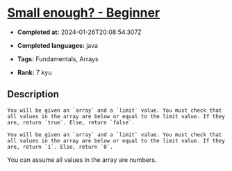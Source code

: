 # [Small enough? - Beginner](https://www.codewars.com/kata/57cc981a58da9e302a000214)

- **Completed at:** 2024-01-26T20:08:54.307Z

- **Completed languages:** java

- **Tags:** Fundamentals, Arrays

- **Rank:** 7 kyu

## Description

```if-not:perl
You will be given an `array` and a `limit` value. You must check that all values in the array are below or equal to the limit value. If they are, return `true`. Else, return `false`.
```

```if:perl
You will be given an `array` and a `limit` value. You must check that all values in the array are below or equal to the limit value. If they are, return `1`. Else, return `0`.
```
You can assume all values in the array are numbers.